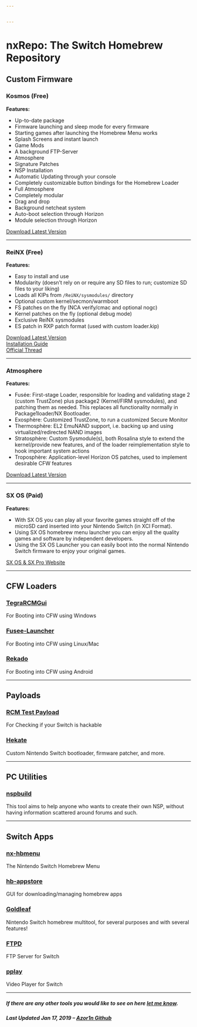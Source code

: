 ```yaml
---


---
```


<h1 id="nxrepo-the-switch-homebrew-repository">nxRepo: The Switch Homebrew Repository</h1>
<h2 id="custom-firmware">Custom Firmware</h2>
<h3 id="kosmos-free">Kosmos (Free)</h3>
<p><strong>Features:</strong></p>
<ul>
<li>Up-to-date package</li>
<li>Firmware launching and sleep mode for every firmware</li>
<li>Starting games after launching the Homebrew Menu works</li>
<li>Splash Screens and instant launch</li>
<li>Game Mods</li>
<li>A background FTP-Server</li>
<li>Atmosphere</li>
<li>Signature Patches</li>
<li>NSP Installation</li>
<li>Automatic Updating through your console</li>
<li>Completely customizable button bindings for the Homebrew Loader</li>
<li>Full Atmosphere</li>
<li>Completely modular</li>
<li>Drag and drop</li>
<li>Background netcheat system</li>
<li>Auto-boot selection through Horizon</li>
<li>Module selection through Horizon</li>
</ul>
<p><a href="https://github.com/AtlasNX/Kosmos/releases">Download Latest Version</a></p>
<hr>
<h3 id="reinx-free">ReiNX (Free)</h3>
<p><strong>Features:</strong></p>
<ul>
<li>Easy to install and use</li>
<li>Modularity (doesn’t rely on or require any SD files to run; customize SD files to your liking)</li>
<li>Loads all KIPs from <code>/ReiNX/sysmodules/</code> directory</li>
<li>Optional custom kernel/secmon/warmboot</li>
<li>FS patches on the fly (NCA verify/cmac and optional nogc)</li>
<li>Kernel patches on the fly (optional debug mode)</li>
<li>Exclusive ReiNX sysmodules</li>
<li>ES patch in RXP patch format (used with custom loader.kip)</li>
</ul>
<p><a href="https://github.com/Reisyukaku/ReiNX/releases">Download Latest Version</a><br>
<a href="https://reinx.guide/">Installation Guide</a><br>
<a href="https://gbatemp.net/threads/official-reinx-thread.512203/">Official Thread</a></p>
<hr>
<h3 id="atmosphere">Atmosphere</h3>
<p><strong>Features:</strong></p>
<ul>
<li>Fusée: First-stage Loader, responsible for loading and validating stage 2 (custom TrustZone) plus package2 (Kernel/FIRM sysmodules), and patching them as needed. This replaces all functionality normally in Package1loader/NX Bootloader.</li>
<li>Exosphère: Customized TrustZone, to run a customized Secure Monitor</li>
<li>Thermosphère: EL2 EmuNAND support, i.e. backing up and using virtualized/redirected NAND images</li>
<li>Stratosphère: Custom Sysmodule(s), both Rosalina style to extend the kernel/provide new features, and of the loader reimplementation style to hook important system actions</li>
<li>Troposphère: Application-level Horizon OS patches, used to implement desirable CFW features</li>
</ul>
<p><a href="https://github.com/Atmosphere-NX/Atmosphere/releases">Download Latest Version</a></p>
<hr>
<h3 id="sx-os-paid">SX OS (Paid)</h3>
<p><strong>Features:</strong></p>
<ul>
<li>With SX OS you can play all your favorite games straight off of the microSD card inserted into your Nintendo Switch (in XCI Format).</li>
<li>Using SX OS homebrew menu launcher you can enjoy all the quality games and software by independent developers.</li>
<li>Using the SX OS Launcher you can easily boot into the normal Nintendo Switch firmware to enjoy your original games.</li>
</ul>
<p><a href="https://sx.xecuter.com/">SX OS &amp; SX Pro Website</a></p>
<hr>
<h2 id="cfw-loaders">CFW Loaders</h2>
<h3 id="tegrarcmgui"><a href="https://github.com/eliboa/TegraRcmGUI/releases">TegraRCMGui</a></h3>
<p>For Booting into CFW using Windows</p>
<h3 id="fusee-launcher"><a href="https://github.com/Cease-and-DeSwitch/fusee-launchr">Fusee-Launcher</a></h3>
<p>For Booting into CFW using Linux/Mac</p>
<h3 id="rekado"><a href="https://github.com/MenosGrante/Rekado/releases">Rekado</a></h3>
<p>For Booting into CFW using Android</p>
<hr>
<h2 id="payloads">Payloads</h2>
<h3 id="rcm-test-payload"><a href="https://drive.google.com/file/d/1Bzku9r9GJ4F_3BoCBa-9QsPUav2-_2V4/view">RCM Test Payload</a></h3>
<p>For Checking if your Switch is hackable</p>
<h3 id="hekate"><a href="https://github.com/CTCaer/hekate/releases">Hekate</a></h3>
<p>Custom Nintendo Switch bootloader, firmware patcher, and more.</p>
<hr>
<h2 id="pc-utilities">PC Utilities</h2>
<h3 id="nspbuild"><a href="https://github.com/ThatNerdyPikachu/nspbuild/releases">nspbuild</a></h3>
<p>This tool aims to help anyone who wants to create their own NSP, without having information scattered around forums and such.</p>
<hr>
<h2 id="switch-apps">Switch Apps</h2>
<h3 id="nx-hbmenu"><a href="https://github.com/switchbrew/nx-hbmenu/releases">nx-hbmenu</a></h3>
<p>The Nintendo Switch Homebrew Menu</p>
<h3 id="hb-appstore"><a href="https://github.com/vgmoose/hb-appstore/releases">hb-appstore</a></h3>
<p>GUI for downloading/managing homebrew apps</p>
<h3 id="goldleaf"><a href="https://github.com/XorTroll/Goldleaf/releases">Goldleaf</a></h3>
<p>Nintendo Switch homebrew multitool, for several purposes and with several features!</p>
<h3 id="ftpd"><a href="https://github.com/WinterMute/ftpd/releases">FTPD</a></h3>
<p>FTP Server for Switch</p>
<h3 id="pplay"><a href="https://github.com/Cpasjuste/pplay/releases">pplay</a></h3>
<p>Video Player for Switch</p>
<hr>
<h5 id="if-there-are-any-other-tools-you-would-like-to-see-on-here-let-me-know.">If there are any other tools you would like to see on here <a href="mailto:azonix401@gmail.com">let me know</a>.</h5>
<h5 id="last-updated-jan-17-2019----azor1n-github">Last Updated Jan 17, 2019 – <a href="https://www.github.com/azor1n">Azor1n Github</a></h5>

